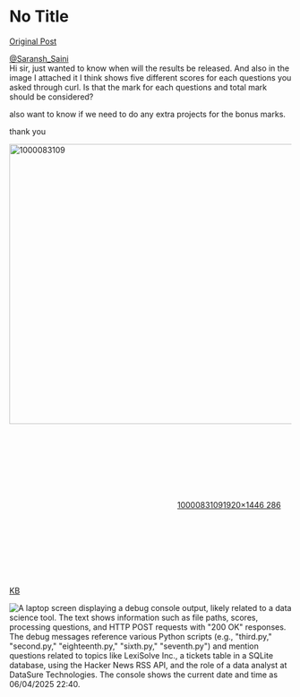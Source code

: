 # No Title

[Original Post](https://discourse.onlinedegree.iitm.ac.in/t/169029/386)

<p><a class="mention" href="/u/saransh_saini">@Saransh_Saini</a><br>
Hi sir, just wanted to know when will the results be released. And also in the image I attached it I think shows five different scores for each questions you asked through curl. Is that the mark for each questions and total mark should be considered?</p>
<p>also want to know if we need to do any extra projects for the bonus marks.</p>
<p>thank you<br>
<div class="lightbox-wrapper"><a class="lightbox" href="https://europe1.discourse-cdn.com/flex013/uploads/iitm/original/3X/1/0/10ca02745240a3bbd4d5ab955b5c603275a32ee9.jpeg" data-download-href="/uploads/short-url/2owrtaveka6CdUX9frFhwj5ZpFf.jpeg?dl=1" title="1000083109" rel="noopener nofollow ugc"><img src="https://europe1.discourse-cdn.com/flex013/uploads/iitm/optimized/3X/1/0/10ca02745240a3bbd4d5ab955b5c603275a32ee9_2_663x500.jpeg" alt="1000083109" data-base62-sha1="2owrtaveka6CdUX9frFhwj5ZpFf" width="663" height="500" srcset="https://europe1.discourse-cdn.com/flex013/uploads/iitm/optimized/3X/1/0/10ca02745240a3bbd4d5ab955b5c603275a32ee9_2_663x500.jpeg, https://europe1.discourse-cdn.com/flex013/uploads/iitm/optimized/3X/1/0/10ca02745240a3bbd4d5ab955b5c603275a32ee9_2_994x750.jpeg 1.5x, https://europe1.discourse-cdn.com/flex013/uploads/iitm/optimized/3X/1/0/10ca02745240a3bbd4d5ab955b5c603275a32ee9_2_1326x1000.jpeg 2x" data-dominant-color="5C5455"><div class="meta"><svg class="fa d-icon d-icon-far-image svg-icon" aria-hidden="true"><use href="#far-image"></use></svg><span class="filename">1000083109</span><span class="informations">1920×1446 286 KB</span><svg class="fa d-icon d-icon-discourse-expand svg-icon" aria-hidden="true"><use href="#discourse-expand"></use></svg></div></a></div></p>

![A laptop screen displaying a debug console output, likely related to a data science tool. The text shows information such as file paths, scores, processing questions, and HTTP POST requests with "200 OK" responses. The debug messages reference various Python scripts (e.g., "third.py," "second.py," "eighteenth.py," "sixth.py," "seventh.py") and mention questions related to topics like LexiSolve Inc., a tickets table in a SQLite database, using the Hacker News RSS API, and the role of a data analyst at DataSure Technologies. The console shows the current date and time as 06/04/2025 22:40.](https://europe1.discourse-cdn.com/flex013/uploads/iitm/optimized/3X/1/0/10ca02745240a3bbd4d5ab955b5c603275a32ee9_2_663x500.jpeg)